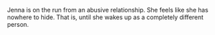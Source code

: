 Jenna is on the run from an abusive relationship. She feels like she has nowhere to hide. That is, until she wakes up as a completely different person.

